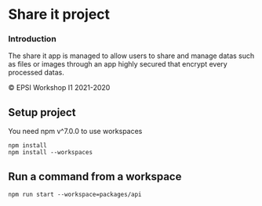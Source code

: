 # Share it project

### Introduction

The share it app is managed to allow users to share and manage datas such as files
or images through an app highly secured that encrypt every processed datas.   

© EPSI Workshop I1 2021-2020
 
 
## Setup project

You need npm v^7.0.0 to use workspaces
```
npm install
npm install --workspaces
```

## Run a command from a workspace 
```
npm run start --workspace=packages/api
```